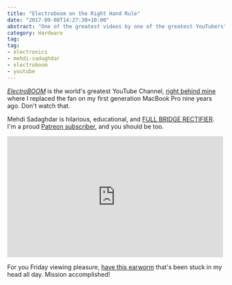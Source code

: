 ```yaml
---
title: "Electroboom on the Right Hand Rule"
date: "2017-09-08T14:27:30+10:00"
abstract: "One of the greatest videos by one of the greatest YouTubers"
category: Hardware
tag:
tag:
- electronics
- mehdi-sadaghdar
- electroboom
- youtube
---
```

*[ElectroBOOM]* is the world's greatest YouTube Channel, [right behind mine] where I replaced the fan on my first generation MacBook Pro nine years ago. Don't watch that.

Mehdi Sadaghdar is hilarious, educational, and [FULL BRIDGE RECTIFIER]. I'm a proud [Patreon subscriber], and you should be too.

<iframe style="width:500px; height:281px; border:0;" src="https://www.youtube.com/embed/NJRDclzi5Vg?start=69"></iframe>

For you Friday viewing pleasure, [have this earworm] that's been stuck in my head all day. Mission accomplished!

[ElectroBOOM]: https://www.youtube.com/channel/UCJ0-OtVpF0wOKEqT2Z1HEtA
[FULL BRIDGE RECTIFIER]: https://www.youtube.com/watch?v=sI5Ftm1-jik
[Patreon subscriber]: http://www.patreon.com/electroboom
[have this earworm]: https://www.youtube.com/watch?v=NJRDclzi5Vg
[right behind mine]: https://www.youtube.com/user/rubenerd

